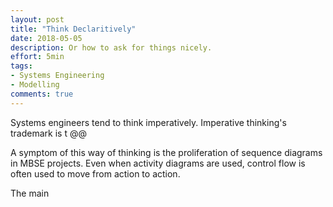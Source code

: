 ```yaml
---
layout: post
title: "Think Declaritively"
date: 2018-05-05
description: Or how to ask for things nicely.
effort: 5min
tags:
- Systems Engineering
- Modelling
comments: true
---
```


Systems engineers tend to think imperatively. Imperative thinking's trademark is t @@

A symptom of this way of thinking is the proliferation of sequence diagrams in MBSE projects.
Even when activity diagrams are used, control flow is often used to move from action to action.

The main

<!-- more -->
